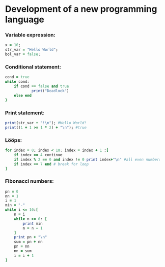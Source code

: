 # Development of a new programming language

### Variable expression:
```ruby
x = 10;
str_var = "Hello World";
bol_var = false;
```

### Conditional statement:
```ruby
cond = true
while cond:
	if cond == false and true
    		print("Deadlock")
  	else end
}
```

### Print statement:
```ruby
print(str_var + "!\n"); #Hello World!
print((1 + 1 >= 1 * 2) + "\n"); #true
```

### Lööps:
```ruby
for index = 0; index < 10; index = index + 1 :[
	if index == 4 continue
	if index % 2 == 0 and index != 0 print index+"\n" #all even numbers except 4
	if index == 7 end # break for loop
]
```

### Fibonacci numbers:
```ruby
pn = 0
nn = 1
i = 1
min = "-"
while i <= 10:[
	n = i
	while n >= 0: [
		print min
		n = n - 1
	]
	print pn + "\n"
	sum = pn + nn
	pn = nn
	nn = sum
	i = i + 1
]
```

